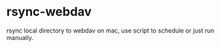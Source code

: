 rsync-webdav
============

rsync local directory to webdav on mac, use script to schedule or just run manually. 
